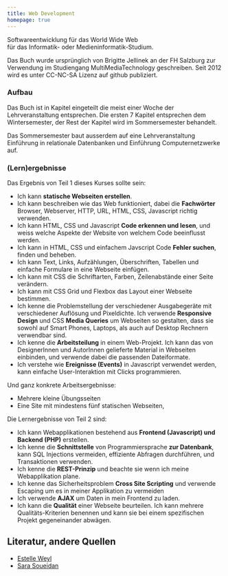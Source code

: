```yaml
---
title: Web Development
homepage: true
---
```


Softwareentwicklung für das World Wide Web<br>
für das Informatik- oder Medieninformatik-Studium.

Das Buch wurde ursprünglich von Brigitte Jellinek an der FH Salzburg
zur Verwendung im Studiengang MultiMediaTechnology geschreiben. Seit
2012 wird es unter CC-NC-SA Lizenz auf github publiziert.

### Aufbau

Das Buch ist in Kapitel eingeteilt die meist einer Woche der Lehrveranstaltung
entsprechen. Die ersten 7 Kapitel entsprechen dem Wintersemester, der Rest
der Kapitel wird im Sommersemester behandelt.

Das Sommersemester baut ausserdem auf eine Lehrveranstaltung Einführung in relationale Datenbanken
und Einführung Computernetzwerke auf.

### (Lern)ergebnisse

Das Ergebnis von Teil 1 dieses Kurses sollte sein:

- Ich kann **statische Webseiten erstellen**.
- Ich kann beschreiben wie das Web funktioniert, dabei die **Fachwörter** Browser, Webserver, HTTP, URL, HTML, CSS, Javascript richtig verwenden.
- Ich kann HTML, CSS und Javascript **Code erkennen und lesen**, und weiss welche Aspekte der Website von welchem Code beeinflusst werden.
- Ich kann in HTML, CSS und einfachem Javscript Code **Fehler suchen**, finden und beheben.
- Ich kann Text, Links, Aufzählungen, Überschriften, Tabellen und einfache Formulare in eine Webseite einfügen.
- Ich kann mit CSS die Schriftarten, Farben, Zeilenabstände einer Seite verändern.
- Ich kann mit CSS Grid und Flexbox das Layout einer Webseite bestimmen.
- Ich kenne die Problemstellung der verschiedener Ausgabegeräte mit verschiedener Auflösung und Pixeldichte. Ich verwende **Responsive Design** und CSS **Media Queries** um Webseiten so gestalten, dass sie sowohl auf Smart Phones, Laptops, als auch auf Desktop Rechnern verwendbar sind.
- Ich kenne die **Arbeitsteilung** in einem Web-Projekt. Ich kann das von DesignerInnen und AutorInnen gelieferte Material in Webseiten einbinden, und verwende dabei die passenden Dateiformate.
- Ich verstehe wie **Ereignisse (Events)** in Javascript verwendet werden, kann einfache User-Interaktion mit Clicks programmieren.

Und ganz konkrete Arbeitsergebnisse:

- Mehrere kleine Übungsseiten
- Eine Site mit mindestens fünf statischen Webseiten,

Die Lernergebnisse von Teil 2 sind:

- Ich kann Webapplikationen bestehend aus **Frontend (Javascript) und Backend (PHP)** erstellen.
- Ich kenne die **Schnittstelle** von Programmiersprache **zur Datenbank**, kann SQL Injections vermeiden, effiziente Abfragen durchführen, und Transaktionen verwenden.
- Ich kenne die **REST-Prinzip** und beachte sie wenn ich meine Webapplikation plane.
- Ich kenne das Sicherheitsproblem **Cross Site Scripting** und verwende Escaping um es in meiner Applikation zu vermeiden
- Ich verwende **AJAX** um Daten in mein Frontend zu laden.
- Ich kann die **Qualität** einer Webseite beurteilen. Ich kann mehrere Qualitäts-Kriterien benennen und kann sie bei einem spezifischen Projekt gegeneinander abwägen.

## Literatur, andere Quellen

- [Estelle Weyl](http://estelle.github.io/)
- [Sara Soueidan](http://www.sarasoueidan.com/article-archives/)
